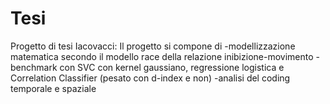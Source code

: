 # Tesi
Progetto di tesi Iacovacci:
Il progetto si compone di 
  -modellizzazione matematica secondo il modello race della relazione inibizione-movimento
  -benchmark con SVC con kernel gaussiano, regressione logistica e Correlation Classifier (pesato con d-index e non)
  -analisi del coding temporale e spaziale

